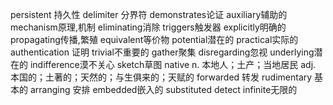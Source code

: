 persistent 持久性
delimiter 分界符
demonstrates论证
auxiliary辅助的
mechanism原理,机制
eliminating消除
triggers触发器
explicitly明确的
propagating传播,繁殖
equivalent等价物
potential潜在的
practical实际的
authentication 证明
trivial不重要的
gather聚集
disregarding忽视
underlying潜在的
indifference漠不关心
sketch草图
native n. 本地人；土产；当地居民
	adj. 本国的；土著的；天然的；与生俱来的；天赋的
forwarded 转发
rudimentary 基本的
arranging 安排
embedded嵌入的
substituted
detect
infinite无限的





